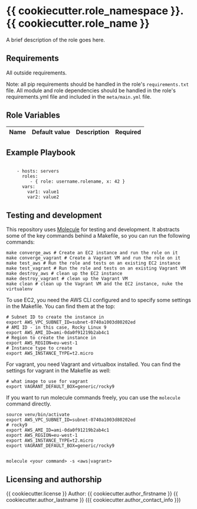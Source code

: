 # {{ cookiecutter.role_namespace }}.{{ cookiecutter.role_name }}

A brief description of the role goes here.

## Requirements

All outside requirements.

Note: all pip requirements should be handled in the role's `requirements.txt` file.
All module and role dependencies should be handled in the role's requirements.yml file and included in the `meta/main.yml` file.

## Role Variables

| Name | Default value | Description | Required |
|------|---------------|-------------|:--------:|


## Example Playbook
```

    - hosts: servers
      roles:
         - { role: username.rolename, x: 42 }
      vars:
        var1: value1
        var2: value2
```

## Testing and development

This repository uses [Molecule](https://molecule.readthedocs.io/en/latest/) for testing and development.
It abstracts some of the key commands behind a Makefile, so you can run the following commands:

```
make converge_aws # Create an EC2 instance and run the role on it
make converge_vagrant # Create a Vagrant VM and run the role on it
make test_aws # Run the role and tests on an existing EC2 instance
make test_vagrant # Run the role and tests on an existing Vagrant VM
make destroy_aws # clean up the EC2 instance
make destroy_vagrant # clean up the Vagrant VM
make clean # clean up the Vagrant VM and the EC2 instance, nuke the virtualenv
```


To use EC2, you need the AWS CLI configured and to specify some settings in the Makefile.
You can find them at the top:
```
# Subnet ID to create the instance in
export AWS_VPC_SUBNET_ID=subnet-0740a1003d80202ed
# AMI ID - in this case, Rocky Linux 9
export AWS_AMI_ID=ami-0da0f91219b2ab4c1
# Region to create the instance in
export AWS_REGION=eu-west-1
# Instance type to create
export AWS_INSTANCE_TYPE=t2.micro
```

For vagrant, you need Vagrant and virtualbox installed.
You can find the settings for vagrant in the Makefile as well:
```
# what image to use for vagrant
export VAGRANT_DEFAULT_BOX=generic/rocky9
```

If you want to run molecule commands freely, you can use the `molecule` command directly.

```
source venv/bin/activate
export AWS_VPC_SUBNET_ID=subnet-0740a1003d80202ed
# rocky9
export AWS_AMI_ID=ami-0da0f91219b2ab4c1
export AWS_REGION=eu-west-1
export AWS_INSTANCE_TYPE=t2.micro
export VAGRANT_DEFAULT_BOX=generic/rocky9


molecule <your command> -s <aws|vagrant>
```


## Licensing and authorship

{{ cookiecutter.license }}
Author: {{ cookiecutter.author_firstname }} {{ cookiecutter.author_lastname }} ({{ cookiecutter.author_contact_info }})
